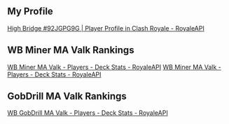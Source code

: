 ## My Profile
[High Bridge #92JGPG9G | Player Profile in Clash Royale - RoyaleAPI](https://royaleapi.com/player/92JGPG9G)

## WB Miner MA Valk Rankings
[WB Miner MA Valk - Players - Deck Stats - RoyaleAPI](https://royaleapi.com/decks/stats/bomb-tower,magic-archer,miner,spear-goblins,the-log,tornado,valkyrie,wall-breakers/players/ratings)
[WB Miner MA Valk - Players - Deck Stats - RoyaleAPI](https://royaleapi.com/decks/stats/bomb-tower,magic-archer,miner,skeletons,the-log,tornado,valkyrie,wall-breakers/players/ratings)

## GobDrill MA Valk Rankings
[WB GobDrill MA Valk - Players - Deck Stats - RoyaleAPI](https://royaleapi.com/decks/stats/bomb-tower,goblin-drill,magic-archer,skeletons,the-log,tornado,valkyrie,wall-breakers/players/ratings)

